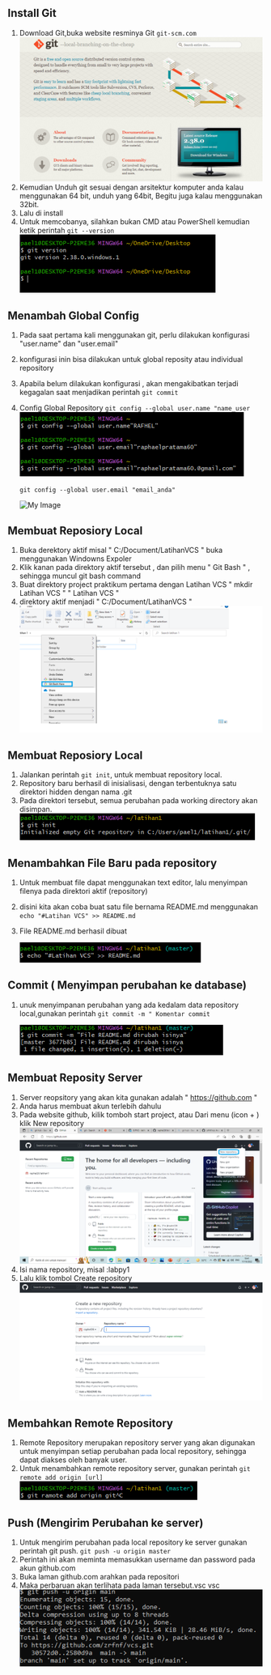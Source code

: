 ## Install Git 
    
1. Download Git,buka website resminya Git ```git-scm.com```
    ![My_Image](img/1.PNG)
2. Kemudian Unduh git sesuai dengan arsitektur komputer anda kalau menggunakan 64 bit, unduh yang 64bit, Begitu juga kalau menggunakan 32bit.
3. Lalu di install 
4. Untuk memcobanya, silahkan bukan CMD atau PowerShell kemudian ketik perintah ```git --version```
    ![My Image](img/2.PNG) 

## Menambah Global Config 
1. Pada saat pertama kali menggunakan git, perlu dilakukan konfigurasi "user.name" dan "user.email"
2. konfigurasi inin bisa dilakukan untuk global reposity atau individual repository
3. Apabila belum dilakukan konfigurasi , akan mengakibatkan terjadi kegagalan saat menjadikan perintah ```git commit```
4. Config Global Repository 
    ```git config --global user.name "name_user```
    ![My Image](img/3.PNG)

    ```git config --global user.email "email_anda"```

    ![My Image](img/4.PNG)

## Membuat Reposiory Local
1. Buka derektory aktif misal " C:/Document/LatihanVCS " buka menggunakan Windowns Expoler
2. Klik kanan pada direktory aktif tersebut , dan pilih menu " Git Bash " , sehingga muncul git bash command
3. Buat direktory project praktikum pertama dengan Latihan VCS
   " mkdir Latihan VCS "
   " Latihan VCS "
4. direktory aktif menjadi " C:/Document/LatihanVCS "
    ![My Image](img/5.PNG)

## Membuat Reposiory Local
1. Jalankan perintah ```git init```, untuk membuat repository local.
2. Repository baru berhasil di inisialisasi, dengan terbentuknya satu
direktori hidden dengan nama .git
3. Pada direktori tersebut, semua perubahan pada working directory
akan disimpan.
    ![My Image](img/6.PNG)

## Menambahkan File Baru pada repository
1. Untuk membuat file dapat menggunakan text editor, lalu menyimpan
filenya pada direktori aktif (repository)
2. disini kita akan coba buat satu file bernama README.md menggunakan ```echo "#Latihan VCS" >> README.md ```
3. File README.md berhasil dibuat

    ![My Image](img/7.PNG)

## Commit ( Menyimpan perubahan ke database)
1. unuk menyimpanan perubahan yang ada kedalam data repository local,gunakan perintah ```git commit -m " Komentar commit```


    ![My Image](img/8.PNG)

## Membuat Reposity Server 
1. Server reopsitory yang akan kita gunakan adalah " https://github.com "
2. Anda harus membuat akun terlebih dahulu
3. Pada website github, kilik tomboh start project, atau Dari menu (icon + ) klik New repository
    ![My Image](img/9.PNG)
4. Isi nama repository, misal :labpy1
5. Lalu klik tombol Create repository
    ![My Image](img/10.PNG)

## Membahkan Remote Repository
1. Remote Repository merupakan repository server yang akan
digunakan untuk menyimpan setiap perubahan pada local repository,
sehingga dapat diakses oleh banyak user.
2. Untuk menambahkan remote repository server, gunakan perintah ```git remote add origin [url]```
    ![My Image](img/11.PNG)

## Push (Mengirim Perubahan ke server)
1. Untuk mengirim perubahan pada local repository ke server gunakan perintah git push. ```git push -u origin master```
2. Perintah ini akan meminta memasukkan username dan password
pada akun github.com
3. Buka laman github.com arahkan pada repositori
4. Maka perbaruan akan terlihata pada laman tersebut.vsc
vsc
    ![My Image](img/12.PNG)


